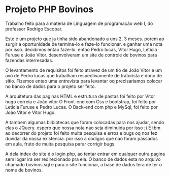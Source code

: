 # Projeto PHP Bovinos
Trabalho feito para a materia de Linguagem de programação web I, do professor Rodrigo Escobar.

Este é um projeto que ja tinha sido abandonado a uns 2, 3 meses. porem ao surgir a oportunidade de termina-lo e faze-lo funcionar. e ganhar uma nota por isso. decidimos entao faze-lo. entao Pedro lucas, Vitor Hugo, Leticia Furuse e João Vitor. desenvolveram um site de controle de bovinos para fazendas interresadas.

O levantamento de requisitos foi feito atravez de um tio de João Vitor e um avô de Pedro lucas que trabalham respectivamente de tratorista e dono de sitio. Fizemos entao uma entrevista para levantar oq precisariamos colocar no banco de dados para o projeto ser feito.

A arquitetura das paginas HTML e estrutura de pastas foi feito por Vitor hugo correia e João vitor O Front-end com Css e bootstrap, foi feito por Leticia Furuse e Pedro Lucas. O Back-end com php e MySql, foi feito por João Vitor e Vitor Hugo.

A tambem algumas bilbiotecas que foram colocadas para nos ajudar, sendo elas o JQuery. espero que nossa nota nao seja diminuida por isso ;) E tbm ao decorrer do projeto foi feito muita pesquisa e erros e bugs oq nos fez duvidar da nossa existencia. por isso a codigos que nao foram passados em aula, fruto de muita pesquisa parar corrigir bugs.

A dela index do site é o login.php, ao tentar entrar em qualquer outra pagina sem logar ira ser redirecionado pra ela. O banco de dados esta no arquivo chamado bovinos.sql e para o site funcionar, a base de dados tera de ter o nome de bovinos.
